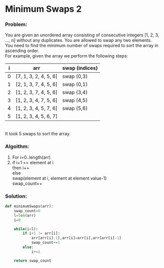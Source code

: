 # Minimum Swaps 2

### Problem:
You are given an unordered array consisting of consecutive integers  [1, 2, 3, ..., n] without any duplicates. You are allowed to swap any two elements. You need to find the minimum number of swaps required to sort the array in ascending order.
<br>
For example, given the array  we perform the following steps:<br>

i  | arr                     | swap (indices)  
-- | ----------------------- | ------------------
0  | [7, 1, 3, 2, 4, 5, 6]   | swap (0,3)      
1  | [2, 1, 3, 7, 4, 5, 6]   | swap (0,1)      
2  | [1, 2, 3, 7, 4, 5, 6]   | swap (3,4)      
3  | [1, 2, 3, 4, 7, 5, 6]   | swap (4,5)      
4  | [1, 2, 3, 4, 5, 7, 6]   | swap (5,6)      
5  | [1, 2, 3, 4, 5, 6, 7]   |                

<br>
It took 5 swaps to sort the array.          <br>

### Algoithm:
1. For i=0..length(arr)
2. if i+1 == element at i <br>
   then i++ <br>
   else     <br>
      swap(element at i, element at element value-1)   <br>
      swap_count++ <br>

### Solution:
```python
def minimumSwaps(arr):
    swap_count=0
    l=len(arr)
    i=0

    while(i<l):
        if i+1 != arr[i]:
            arr[arr[i]-1],arr[i]=arr[i],arr[arr[i]-1]
            swap_count+=1
        else:
            i+=1

    return swap_count
```
